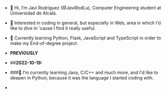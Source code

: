 - 👋 Hi, I’m Javi Rodríguez (@JaviRodLu), Computer Engineering student at Universidad de Alcalá.
- 👀 Interested in coding in general, but especially in Web, area in which I'd like to dive in 'cause I find it really useful.
- 🌱 Currently learning Python, Flask, JavaScript and TypeScript in order to make my End-of-degree project.

- **PREVIOUSLY**
- ##**2022-10-19:**
- ###🌱 I’m currently learning Java, C/C++ and much more, and I'd like to deepen in Python, because it was the language I started coding with.
-      

<!---
JaviRodLu/JaviRodLu is a ✨ special ✨ repository because its `README.md` (this file) appears on your GitHub profile.
You can click the Preview link to take a look at your changes.
--->
